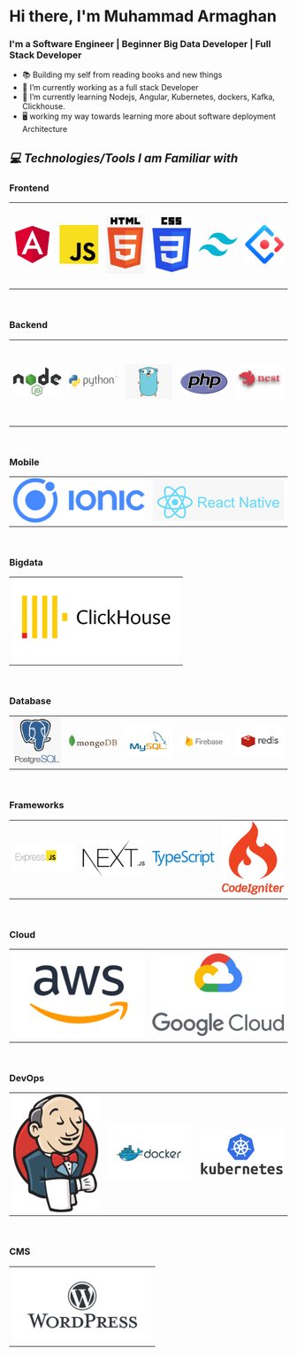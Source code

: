 # Hi there, I'm Muhammad Armaghan

### I'm a Software Engineer | Beginner Big Data Developer | Full Stack Developer

- 📚 Building my self from reading books and new things
- 🔭 I’m currently working as a full stack Developer
- 🌱 I’m currently learning Nodejs, Angular, Kubernetes, dockers, Kafka, Clickhouse.
- 🖥️ working my way towards learning more about software deployment Architecture

<h2><i>💻 Technologies/Tools I am Familiar with</i></h2>
<h3> Frontend </h3>
<table width="100">
<tr>
    <td align='center' width="150" height="150">
        <img src="https://github.com/muhammadarmaghan/muhammadarmaghan/blob/main/images/angular.png" width="100" >
    </td>
    <td align='center' width="150" height="150">
        <img src="https://github.com/muhammadarmaghan/muhammadarmaghan/blob/main/images/javascript.png" width="100">
    </td>
     <td align='center' width="150" height="150">
        <img src="https://github.com/muhammadarmaghan/muhammadarmaghan/blob/main/images/html.png" width="100">
    </td>
    <td align='center' width="150" height="150">
        <img src="https://github.com/muhammadarmaghan/muhammadarmaghan/blob/main/images/css.png" width="100" >
    </td>
    <td align='center' width="150" height="150">
        <img src="https://github.com/muhammadarmaghan/muhammadarmaghan/blob/main/images/tailwind.svg"width="100" >
    </td>
    <td align='center' width="150" height="150">
        <img src="https://github.com/muhammadarmaghan/muhammadarmaghan/blob/main/images/ant-design.png" width="100">
    </td>
</tr>       
</table>
</br>

<h3> Backend </h3>
<table width="100">
<tr>
    <td align='center' width="150" height="150">
        <img src="https://github.com/muhammadarmaghan/muhammadarmaghan/blob/main/images/nodejs.png" width="100" >
    </td>
    <td align='center' width="150" height="150">
        <img src="https://github.com/muhammadarmaghan/muhammadarmaghan/blob/main/images/python.png" width="100" >
    </td>
    <td align='center' width="150" height="150">
        <img src="https://github.com/muhammadarmaghan/muhammadarmaghan/blob/main/images/golang.png" width="100">
    </td>
     <td align='center' width="150" height="150">
        <img src="https://github.com/muhammadarmaghan/muhammadarmaghan/blob/main/images/php.svg" width="100">
    </td>
     <td align='center' width="150" height="150">
        <img src="https://github.com/muhammadarmaghan/muhammadarmaghan/blob/main/images/nestjs.png" width="100">
    </td>
</tr>
</table>
</br>

<h3> Mobile </h3>
<table width="100">
<tr>
    <td align='center' width="300">
        <img src="https://github.com/muhammadarmaghan/muhammadarmaghan/blob/main/images/ionic.png" width="250" >
    </td>
    <td align='center' width="300">
        <img src="https://github.com/muhammadarmaghan/muhammadarmaghan/blob/main/images/react-native.png" width="250" >
    </td>
</tr>
</table>
</br>

<h3> Bigdata </h3>
<table width="100">
<tr>
    <td align='center' width="300">
        <img src="https://github.com/muhammadarmaghan/muhammadarmaghan/blob/main/images/clickhouse.png" width="300" >
    </td>
</tr>
</table>

</br>

<h3> Database </h3>
<table width="100">
<tr>
    <td align='center' width="200">
        <img src="https://github.com/muhammadarmaghan/muhammadarmaghan/blob/main/images/postgresql.png" width="250" >
    </td>
    <td align='center' width="200">
        <img src="https://github.com/muhammadarmaghan/muhammadarmaghan/blob/main/images/mongodb.png" width="250" >
    </td>
      <td align='center' width="200">
        <img src="https://github.com/muhammadarmaghan/muhammadarmaghan/blob/main/images/mysql.png" width="250" >
    </td>
        <td align='center' width="200">
        <img src="https://github.com/muhammadarmaghan/muhammadarmaghan/blob/main/images/firebase.png" width="250" >
    </td>
    <td align='center' width="200">
        <img src="https://github.com/muhammadarmaghan/muhammadarmaghan/blob/main/images/redis.png" width="250" >
    </td>
</tr>
</table>

</br>

<h3> Frameworks </h3>
<table width="100">
<tr>
    <td align='center' width="200">
        <img src="https://github.com/muhammadarmaghan/muhammadarmaghan/blob/main/images/expressjs.png" width="250" >
    </td>
    <td align='center' width="200">
        <img src="https://github.com/muhammadarmaghan/muhammadarmaghan/blob/main/images/nextjs.svg" width="250" >
    </td>
     <td align='center' width="200">
        <img src="https://github.com/muhammadarmaghan/muhammadarmaghan/blob/main/images/TypeScript.png" width="250" >
    </td>
     <td align='center' width="200">
        <img src="https://github.com/muhammadarmaghan/muhammadarmaghan/blob/main/images/codeigniter.svg" width="250" >
    </td>
</tr>

</table>

</br>

<h3> Cloud </h3>
<table width="100">
<tr>
    <td align='center' width="250">
        <img src="https://github.com/muhammadarmaghan/muhammadarmaghan/blob/main/images/aws.png" width="250" >
    </td>
    <td align='center' width="250">
        <img src="https://github.com/muhammadarmaghan/muhammadarmaghan/blob/main/images/google-cloud.png" width="250" >
    </td>
</tr>
</table>

</br>

<h3> DevOps </h3>
<table width="100">
<tr>
    <td align='center' width="250">
        <img src="https://github.com/muhammadarmaghan/muhammadarmaghan/blob/main/images/jenkins.png" width="250" >
    </td>
    <td align='center' width="250">
        <img src="https://github.com/muhammadarmaghan/muhammadarmaghan/blob/main/images/docker.png" width="250" >
    </td>
    <td align='center' width="250">
        <img src="https://github.com/muhammadarmaghan/muhammadarmaghan/blob/main/images/kubernetes.png" width="250" >
    </td>
</tr>
</table>
</br>

<h3> CMS </h3>
<table width="100">
<tr>
    <td align='center' width="250">
        <img src="https://github.com/muhammadarmaghan/muhammadarmaghan/blob/main/images/wordpress.png" width="250" >
    </td>
</tr>
</table>
</br>
